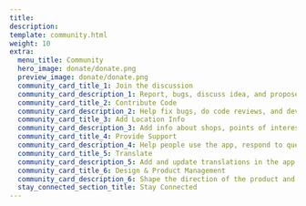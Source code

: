 ```yaml
---
title: 
description: 
template: community.html
weight: 10
extra:
  menu_title: Community
  hero_image: donate/donate.png
  preview_image: donate/donate.png
  community_card_title_1: Join the discussion
  community_card_description_1: Report, bugs, discuss idea, and propose features
  community_card_title_2: Contribute Code
  community_card_description_2: Help fix bugs, do code reviews, and develop new features.
  community_card_title_3: Add Location Info
  community_card_description_3: Add info about shops, points of interest, trails, public transport to OpenStreetMap
  community_card_title_4: Provide Support
  community_card_description_4: Help people use the app, respond to questions on ":" Telegram, Instagram, Facebook, X (Twitter), Reddit, LinkedIn, Mastodon, Matrix
  community_card_title_5: Translate
  community_card_description_5: Add and update translations in the app's interface, app stores and this website.
  community_card_title_6: Design & Product Management
  community_card_description_6: Shape the direction of the product and the user experience
  stay_connected_section_title: Stay Connected
---
```

